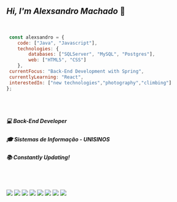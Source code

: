 ## _Hi, I'm Alexsandro Machado_ 👋

</br>

```javascript
 const alexsandro = {
    code: ["Java", "Javascript"],
    technologies: {
        databases: ["SQLServer", "MySQL", "Postgres"],
        web: ["HTML5", "CSS"]
    },
 currentFocus: "Back-End Development with Spring",
 currentlyLearning: "React",
 interestedIn: ["new technologies","photography","climbing"]
};
```
</br></br>
<h5 align="left">💻 Back-End Developer</h5>
<h5 align="left">🎓 Sistemas de Informação - UNISINOS</h5> 
<h5 align="left">📚  Constantly Updating!</h5> 
</br>

## 

![](https://img.shields.io/badge/Spring-6DB33F?style=for-the-badge&logo=spring&logoColor=white)
![](https://img.shields.io/badge/Java-ED8B00?style=for-the-badge&logo=java&logoColor=white)
![](https://img.shields.io/badge/CSS3-1572B6?style=for-the-badge&logo=css3&logoColor=white)
![](https://img.shields.io/badge/HTML5-E34F26?style=for-the-badge&logo=html5&logoColor=white)
![](https://img.shields.io/badge/JavaScript-F7DF1E?style=for-the-badge&logo=javascript&logoColor=black)
![](https://img.shields.io/badge/React-20232A?style=for-the-badge&logo=react&logoColor=61DAFB)
![](https://img.shields.io/badge/GitHub-100000?style=for-the-badge&logo=github&logoColor=white)
![](https://github-readme-stats.vercel.app/api/top-langs/?username=alexsandromachado&layout=compact&theme=radical)

